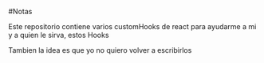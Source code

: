 #Notas

Este repositorio contiene varios customHooks de react para ayudarme a mi y a quien le sirva, estos Hooks

Tambien la idea es que yo no quiero volver a escribirlos